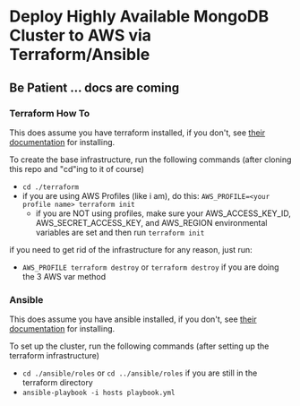 # Deploy Highly Available MongoDB Cluster to AWS via Terraform/Ansible

## Be Patient ... docs are coming

### Terraform How To

This does assume you have terraform installed, if you don't, see [their documentation](https://www.terraform.io/downloads.html) for installing.

To create the base infrastructure, run the following commands (after cloning this repo and "cd"ing to it of course)

* `cd ./terraform`
* if you are using AWS Profiles (like i am), do this: `AWS_PROFILE=<your profile name> terraform init`
  * if you are NOT using profiles, make sure your AWS_ACCESS_KEY_ID, AWS_SECRET_ACCESS_KEY, and AWS_REGION environmental variables are set and then run `terraform init`

if you need to get rid of the infrastructure for any reason, just run:
* `AWS_PROFILE terraform destroy` or `terraform destroy` if you are doing the 3 AWS var method

### Ansible

This does assume you have ansible installed, if you don't, see [their documentation](https://docs.ansible.com/ansible/latest/installation_guide/intro_installation.html) for installing.

To set up the cluster, run the following commands (after setting up the terraform infrastructure)

* `cd ./ansible/roles` or `cd ../ansible/roles` if you are still in the terraform directory
* `ansible-playbook -i hosts playbook.yml`
